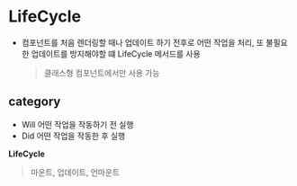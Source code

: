 # LifeCycle

- 컴포넌트를 처음 렌더링할 때나 업데이트 하기 전후로 어떤 작업을 처리, 또 불필요한 업데이트를 방지해야할 떄 LifeCycle 메서드를 사용
  > 클래스형 컴포넌트에서만 사용 가능

## category

- Will 어떤 작업을 작동하기 전 실행
- Did 어떤 작업을 작동한 후 실행

**LifeCycle**

> 마운트, 업데이트, 언마운트
